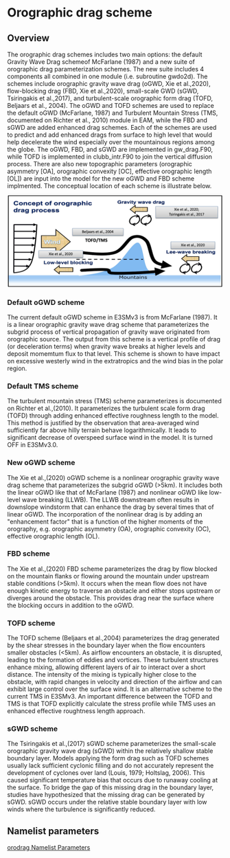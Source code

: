 # Orographic drag scheme

## Overview

The orographic drag schemes includes two main options: the default Gravity Wave Drag schemeof McFarlane (1987) and a
new suite of orographic drag parameterization schemes. The new suite includes 4 components all
combined in one module (i.e. subroutine gwdo2d). The schemes include
orographic gravity wave drag (oGWD, Xie et al.,2020), flow-blocking drag (FBD, Xie et al.,2020), small-scale GWD (sGWD, Tsiringakis et al.,2017), and turbulent-scale orographic form drag (TOFD, Beljaars et al., 2004). The oGWD and TOFD schemes are used to replace the default oGWD (McFarlane, 1987) and Turbulent Mountain Stress (TMS, documented on Richter et al., 2010) module in EAM, while the FBD and sGWD are added enhanced drag schemes. Each of the schemes are used to predict and add enhanced drags from surface to high level that would help decelerate the wind especially over the mountainous regions among the globe. The oGWD, FBD, and sGWD are implemented in gw_drag.F90, while TOFD is implemented in clubb_intr.F90 to join the vertical diffusion process. There are also new topographic parameters (orographic asymmetry [OA], orographic convexity [OC], effective orographic length [OL]) are input into the model for the new oGWD and FBD scheme implmented. The conceptual location of each scheme is illustrate below.

![orodrag figure](../figures/orodrag.png)

### Default oGWD scheme

The current default oGWD scheme in E3SMv3 is from McFarlane (1987). It is a linear orographic gravity wave drag scheme that parameterizes the subgrid process of vertical propagation of gravity wave originated from orographic source. The output from this scheme is a vertical profile of drag (or deceleration terms) when gravity wave breaks at higher levels and deposit momemtum flux to that level. This scheme is shown to have impact on excessive westerly wind in the extratropics and the wind bias in the polar region.

### Default TMS scheme

The turbulent mountain stress (TMS) scheme parameterizes is documented on Richter et al.,(2010). It parameterizes the turbulent scale form drag (TOFD) through adding enhanced effective roughness length to the model. This method is justified by the observation that area-averaged wind sufficiently far above hilly terrain behave logarithmically. It leads to significant decrease of overspeed surface wind in the model. It is turned OFF in E3SMv3.0.

### New oGWD scheme

The Xie et al.,(2020) oGWD scheme is a nonlinear orographic gravity wave drag scheme that parameterizes the subgrid oGWD (>5km). It includes both the linear oGWD like that of McFarlane (1987) and nonlinear oGWD like low-level wave breaking (LLWB). The LLWB downstream often results in downslope windstorm that can enhance the drag by several times that of linear oGWD. The incorporation of the nonlinear drag is by adding an "enhancement factor" that is a function of the higher moments of the orography, e.g. orographic asymmetry (OA), orographic convexity (OC), effective orographic length (OL).

### FBD scheme

The Xie et al.,(2020) FBD scheme parameterizes the drag by flow blocked on the mountain flanks or flowing around the mountain under upstream stable conditions (>5km). It occurs when the mean flow does not have enough kinetic energy to traverse an obstacle and either stops upstream or diverges around the obstacle. This provides drag near the surface where the blocking occurs in addition to the oGWD.

### TOFD scheme

The TOFD scheme (Beljaars et al.,2004) parameterizes the drag generated by the shear stresses in the boundary layer when the flow encounters smaller obstacles (<5km). As airflow encounters an obstacle, it is disrupted, leading to the formation of eddies and vortices. These turbulent structures enhance mixing, allowing different layers of air to interact over a short distance. The intensity of the mixing is typically higher close to the obstacle, with rapid changes in velocity and direction of the airflow and can exhibit large control over the surface wind. It is an alternative scheme to the current TMS in E3SMv3. An important difference between the TOFD and TMS is that TOFD explicitly calculate the stress profile while TMS uses an enhanced effective roughtness length approach.

### sGWD scheme

The Tsiringakis et al.,(2017) sGWD scheme parameterizes the small-scale orographic gravity wave drag (sGWD) within the relatively shallow stable boundary layer. Models applying the form drag such as TOFD schemes usually lack sufficient cyclonic filling and do not accurately represent the development of cyclones over land (Louis, 1979; Holtslag, 2006). This caused significant temperature bias that occurs due to runaway cooling at the surface. To bridge the gap of this missing drag in the boundary layer, studies have hypothesized that the missing drag can be generated by sGWD. sGWD occurs under the relative stable boundary layer with low winds where the turbulence is significantly reduced.

## Namelist parameters

[orodrag Namelist Parameters](../user-guide/namelist_parameters.md#orographic-drag-schemes)
